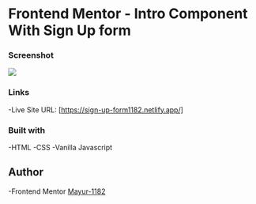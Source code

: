 # Frontend Mentor - Intro Component With Sign Up form

### Screenshot
![](screenshot/screenshot.png)

### Links
-Live Site URL:
[https://sign-up-form1182.netlify.app/]

### Built with
-HTML
-CSS
-Vanilla Javascript

## Author
-Frontend Mentor
[Mayur-1182](https://www.frontendmentor.io/profile/Mayur-1182)


